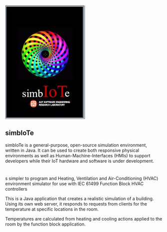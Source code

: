 ![simbIoTe logo](graphics/simbIoTe.jpg)

## simbIoTe 

simbIoTe is a general-purpose, open-source simulation environment, written in Java. It can be used to create both responsive physical environments as well as Human-Machine-Interfaces (HMIs) to support developers while their IoT hardware and software is under development.

#

s simpler to program and 
Heating, Ventilation and Air-Conditioning (HVAC) environment simulator for use with IEC 61499 Function Block HVAC controllers

This is a Java application that creates a realistic simulation of a building. Using its own web server, it responds to requests from clients for the temperature at specific locations in the room. 

Temperatures are calculated from heating and cooling actions applied to the room by the function block application.
